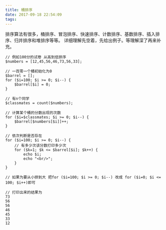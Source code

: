 ```yaml
---
title: 桶排序
date: 2017-09-18 22:54:09
tags:
---
```

排序算法有很多，桶排序、冒泡排序、快速排序、计数排序、基数排序、插入排序、归并排序和堆排序等等。
详细理解先空着，先给出例子。等理解深了再来补充。
<!-- more -->

```
// 例如100分的试卷 从高到低排序
$numbers = [12,45,56,46,73,56,33];

// 一百零一个桶初始化为0
$barrel = [];
for ($i=100; $i >= 0; $i--) {
    $barrel[$i] = 0;
}

// 有n个同学
$classmates = count($numbers);

// 计算某个桶的分数出现的次数
for ($i=$classmates; $i >= 0; $i--) {
    $barrel[$numbers[$i]]++;
}

// 依次判断是否存在
for ($i=100; $i >= 0; $i--) {
    // 有多少次该分数打印多少次
    for ($k=1; $k <= $barrel[$i]; $k++) {
        echo $i;
        echo "<br/>";
    }
}

// 如果为要从小排到大 把for ($i=100; $i >= 0; $i--) 改成 for ($i=0; $i <= 100; $i++)即可

// 打印出来的结果为
73
56
56
46
45
33
12
```